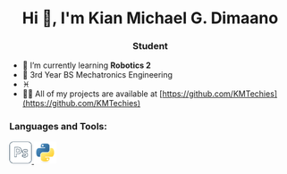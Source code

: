 <h1 align="center">Hi 👋, I'm Kian Michael G. Dimaano</h1>
<h3 align="center">Student</h3>

- 🌱 I’m currently learning **Robotics 2**
- 📖 3rd Year BS Mechatronics Engineering
- ♓
- 👨‍💻 All of my projects are available at [https://github.com/KMTechies](https://github.com/KMTechies)



<h3 align="left">Languages and Tools:</h3>
<p align="left"> <a href="https://www.photoshop.com/en" target="_blank" rel="noreferrer"> <img src="https://raw.githubusercontent.com/devicons/devicon/master/icons/photoshop/photoshop-line.svg" alt="photoshop" width="40" height="40"/> </a> <a href="https://www.python.org" target="_blank" rel="noreferrer"> <img src="https://raw.githubusercontent.com/devicons/devicon/master/icons/python/python-original.svg" alt="python" width="40" height="40"/> </a> </p>

